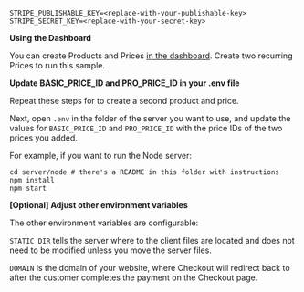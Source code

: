 ```
STRIPE_PUBLISHABLE_KEY=<replace-with-your-publishable-key>
STRIPE_SECRET_KEY=<replace-with-your-secret-key>
```

**Using the Dashboard**

You can create Products and Prices [in the dashboard](https://dashboard.stripe.com/products). Create two recurring Prices to run this sample.

**Update BASIC_PRICE_ID and PRO_PRICE_ID in your .env file**

Repeat these steps for to create a second product and price.

Next, open `.env` in the folder of the server you want to use, and update the values for `BASIC_PRICE_ID` and `PRO_PRICE_ID` with the price IDs of the two prices you added.

For example, if you want to run the Node server:

```
cd server/node # there's a README in this folder with instructions
npm install
npm start
```

**[Optional] Adjust other environment variables**

The other environment variables are configurable:

`STATIC_DIR` tells the server where to the client files are located and does not need to be modified unless you move the server files.

`DOMAIN` is the domain of your website, where Checkout will redirect back to after the customer completes the payment on the Checkout page.
